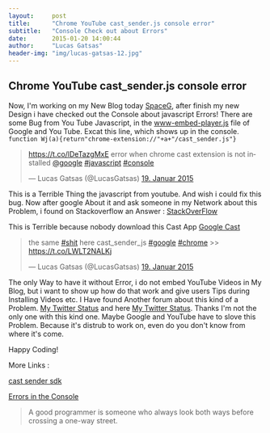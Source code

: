 ```yaml
---
layout:     post
title:      "Chrome YouTube cast_sender.js console error"
subtitle:   "Console Check out about Errors"
date:       2015-01-20 14:00:44
author:     "Lucas Gatsas"
header-img: "img/lucas-gatsas-12.jpg"
---
```

<h2 class="section-heading">Chrome YouTube cast_sender.js console error</h2>

Now, I'm working on my New Blog today [SpaceG](https://spaceg.github.io), after finish my new Design  i have checked out the Console about javascript Errors! There are some Bug from You Tube Javascript, in the www-embed-player.js file of Google and You Tube. Excat this line, which shows up in the console. <code> function Wj(a){return"chrome-extension://"+a+"/cast_sender.js"} </code>

<blockquote class="twitter-tweet tw-align-center" data-link-color="#666" lang="de"><p><a href="https://t.co/lDeTazgMxE">https://t.co/lDeTazgMxE</a> error when chrome cast extension is not installed <a href="https://twitter.com/google">@google</a> <a href="https://twitter.com/hashtag/javascript?src=hash">#javascript</a> <a href="https://twitter.com/hashtag/console?src=hash">#console</a></p>&mdash; Lucas Gatsas (@LucasGatsas) <a href="https://twitter.com/LucasGatsas/status/557184382742831104">19. Januar 2015</a></blockquote>
<script async src="//platform.twitter.com/widgets.js" charset="utf-8"></script>

This is a Terrible Thing  the javascript from youtube. And wish i could fix this bug. Now after google About it and ask someone in my Network about this Problem, i found on Stackoverflow an Answer :  [StackOverFlow](http://stackoverflow.com/questions/25814914/chrome-youtube-cast-sender-js-console-error)

This is Terrible because nobody download this Cast App [Google Cast](https://chrome.google.com/webstore/detail/google-cast/boadgeojelhgndaghljhdicfkmllpafd) 

<blockquote class="twitter-tweet tw-align-center" data-link-color="#666" lang="de"><p>the same <a href="https://twitter.com/hashtag/shit?src=hash">#shit</a> here cast_sender_js <a href="https://twitter.com/hashtag/google?src=hash">#google</a> <a href="https://twitter.com/hashtag/chrome?src=hash">#chrome</a> &gt;&gt; <a href="https://t.co/LWLT2NALKj">https://t.co/LWLT2NALKj</a></p>&mdash; Lucas Gatsas (@LucasGatsas) <a href="https://twitter.com/LucasGatsas/status/557185085699809280">19. Januar 2015</a></blockquote>
<script async src="//platform.twitter.com/widgets.js" charset="utf-8"></script>

The only Way to have it without Error, i do not embed YouTube Videos in My Blog, but i want to show up how do that work and give users Tips during Installing Videos etc. I Have found Another forum about this kind of a Problem. [My Twitter Status](https://twitter.com/LucasGatsas/status/557185085699809280) and here [My Twitter Status](https://twitter.com/LucasGatsas/status/557184382742831104). Thanks I'm not the only one with this kind one. Maybe Google and YouTube have to slove this Problem. Because it's distrub to work on, even do you don't know from where it's come. 

Happy Coding!


More Links :

[cast sender sdk](https://code.google.com/p/google-cast-sdk/issues/detail?id=309) 


[Errors in the Console](https://google-cast-sdk.googlecode.com/issues/attachment?aid=3090040000&name=cast_sender_js_error.png&token=ABZ6GAf4evtyKtwQtu0EEZvJfWhp5oURZA%3A1421678089522&inline=1) 



<!--

<a href="#">
    <img src="{{ site.baseurl }}/img/static.squarespace.jpg" alt="Post Sample Image">
</a>
-->


<!--
<a href="#">
    <img src="{{ site.baseurl }}/img/gitlist.io.png" alt="Post Sample Image">
</a> -->
<!--

<a href="#">
    <img src="{{ site.baseurl }}/img/design.png" alt="Post Sample Image">
</a> 


-->




<blockquote>A good programmer is someone who always look both ways before crossing a one-way street.

</blockquote>


<!-- 
<a href="#">
    <img src="{{ site.baseurl }}/img/jekyllthemewhite.png" alt="Post Sample Image">
</a> 



 -->



